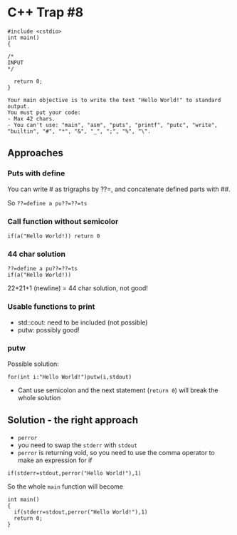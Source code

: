 # C++ Trap #8

```
#include <cstdio>
int main()
{

/*
INPUT
*/

  return 0;
}
```

```
Your main objective is to write the text "Hello World!" to standard output.
You must put your code:
- Max 42 chars.
- You can't use: "main", "asm", "puts", "printf", "putc", "write", "builtin", "#", "*", "&", "_", ";", "%", "\".
```

## Approaches

### Puts with define

You can write # as trigraphs by ??=, and concatenate defined parts with ##.

So
`??=define a pu??=??=ts`

### Call function without semicolor

`if(a("Hello World!)) return 0`

### 44 char solution

```
??=define a pu??=??=ts
if(a("Hello World!))
```
22+21+1 (newline) = 44 char solution, not good!

### Usable functions to print

- std::cout: <iostream> need to be included (not possible)
- putw: possibly good!

### putw

Possible solution:

```
for(int i:"Hello World!")putw(i,stdout)
```

- Cant use semicolon and the next statement (`return 0`) will break the whole solution

## Solution - the right approach

- `perror`
- you need to swap the `stderr` with `stdout`
- `perror` is returning void, so you need to use the comma operator to make an expression for if

```
if(stderr=stdout,perror("Hello World!"),1)
```

So the whole `main` function will become

```
int main()
{
  if(stderr=stdout,perror("Hello World!"),1)
  return 0;
}
```

